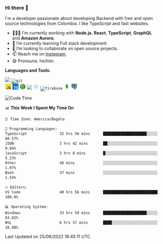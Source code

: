 ### Hi there 👋

I'm a developer passionate about developing Backend with free and open source technologies from Colombia. I like TypeScript and fast websites.

- 👨🏽‍💻 I'm currently working with **Node.js**, **React**, **TypeScript**, **GraphQL** and **Amazon Aurora**.
- 🌱 I’m currently learning Full stack development.
- 🚀 I’m looking to collaborate on open source projects.
- 📫   Reach me on [Instagram](https://instagram.com/nexckycort).
- 😄  Pronouns: he/him.

**Languages and Tools:**  

<code><img height="20"  src="https://upload.wikimedia.org/wikipedia/commons/2/2d/Visual_Studio_Code_1.18_icon.svg"></code>
<code><img src="https://www.vectorlogo.zone/logos/git-scm/git-scm-icon.svg" alt="git" height="20"/> </code>
<code><img height="20" src="https://raw.githubusercontent.com/github/explore/80688e429a7d4ef2fca1e82350fe8e3517d3494d/topics/javascript/javascript.png"></code>
<code><img height="20" src="https://raw.githubusercontent.com/github/explore/80688e429a7d4ef2fca1e82350fe8e3517d3494d/topics/typescript/typescript.png"></code>
<code><img height="20" src="https://raw.githubusercontent.com/github/explore/80688e429a7d4ef2fca1e82350fe8e3517d3494d/topics/nodejs/nodejs.png"></code>
<code><img height="20" src="https://deno.land/logo.svg"></code>
<code><img height="20" src="https://raw.githubusercontent.com/github/explore/80688e429a7d4ef2fca1e82350fe8e3517d3494d/topics/react/react.png"></code>
<code><img src="https://www.vectorlogo.zone/logos/firebase/firebase-icon.svg" alt="firebase"  height="20"/></code>
<code><img src="https://raw.githubusercontent.com/devicons/devicon/master/icons/mongodb/mongodb-original.svg"  height="20"/></code>
<code><img src="https://raw.githubusercontent.com/devicons/devicon/master/icons/postgresql/postgresql-original.svg" height="20"/></code>

<!--START_SECTION:waka-->
![Code Time](http://img.shields.io/badge/Code%20Time-0%20secs-blue)

📊 **This Week I Spent My Time On** 

```text
⌚︎ Time Zone: America/Bogota

💬 Programming Languages: 
TypeScript               32 hrs 58 mins      ████████████████████░░░░░   80.57% 
JSON                     3 hrs 42 mins       ██░░░░░░░░░░░░░░░░░░░░░░░   9.04% 
JavaScript               2 hrs 8 mins        █░░░░░░░░░░░░░░░░░░░░░░░░   5.23% 
Other                    48 mins             ░░░░░░░░░░░░░░░░░░░░░░░░░   1.97% 
Bash                     37 mins             ░░░░░░░░░░░░░░░░░░░░░░░░░   1.54%

🔥 Editors: 
VS Code                  40 hrs 56 mins      █████████████████████████   100.0%

💻 Operating System: 
Windows                  33 hrs 59 mins      ████████████████████░░░░░   83.02% 
WSL                      6 hrs 57 mins       ████░░░░░░░░░░░░░░░░░░░░░   16.98%

```


 Last Updated on 25/06/2022 18:45:11 UTC
<!--END_SECTION:waka-->
